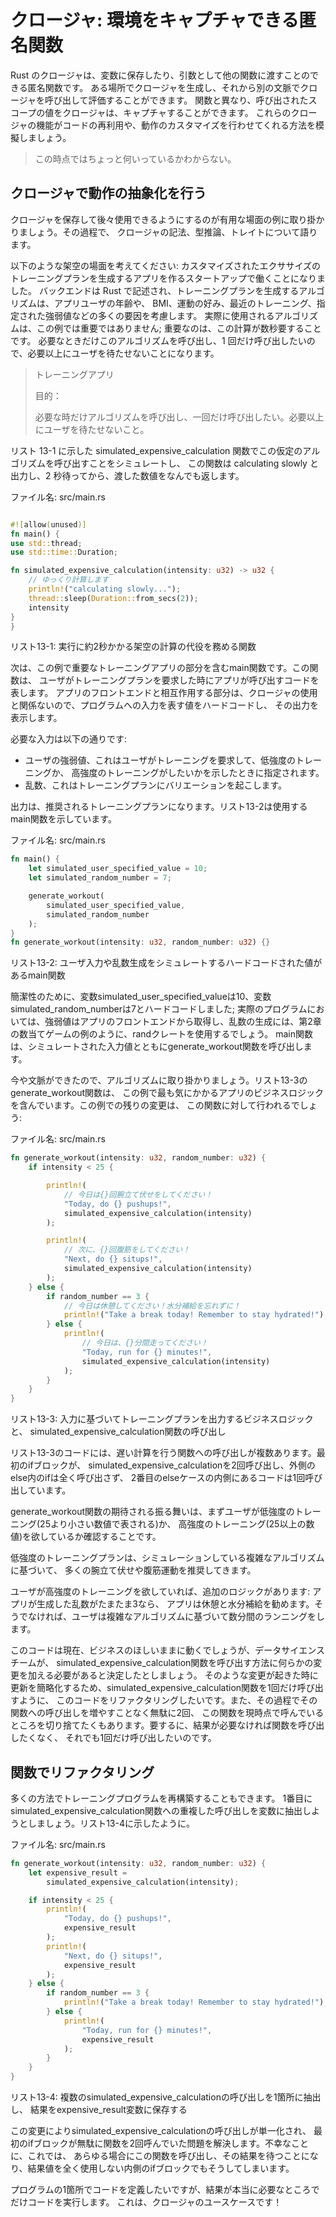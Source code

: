 # クロージャ: 環境をキャプチャできる匿名関数

Rust のクロージャは、変数に保存したり、引数として他の関数に渡すことのできる匿名関数です。 ある場所でクロージャを生成し、それから別の文脈でクロージャを呼び出して評価することができます。 関数と異なり、呼び出されたスコープの値をクロージャは、キャプチャすることができます。 これらのクロージャの機能がコードの再利用や、動作のカスタマイズを行わせてくれる方法を模擬しましょう。

> この時点ではちょっと何いっているかわからない。

## クロージャで動作の抽象化を行う

クロージャを保存して後々使用できるようにするのが有用な場面の例に取り掛かりましょう。その過程で、 クロージャの記法、型推論、トレイトについて語ります。

以下のような架空の場面を考えてください: カスタマイズされたエクササイズのトレーニングプランを生成するアプリを作るスタートアップで働くことになりました。 バックエンドは Rust で記述され、トレーニングプランを生成するアルゴリズムは、アプリユーザの年齢や、 BMI、運動の好み、最近のトレーニング、指定された強弱値などの多くの要因を考慮します。 実際に使用されるアルゴリズムは、この例では重要ではありません; 重要なのは、この計算が数秒要することです。 必要なときだけこのアルゴリズムを呼び出し、1 回だけ呼び出したいので、必要以上にユーザを待たせないことになります。

> トレーニングアプリ
>
> 目的：
>
> 必要な時だけアルゴリズムを呼び出し、一回だけ呼び出したい。必要以上にユーザを待たせないこと。

リスト 13-1 に示した simulated_expensive_calculation 関数でこの仮定のアルゴリズムを呼び出すことをシミュレートし、 この関数は calculating slowly と出力し、2 秒待ってから、渡した数値をなんでも返します。

ファイル名: src/main.rs

```rust

#![allow(unused)]
fn main() {
use std::thread;
use std::time::Duration;

fn simulated_expensive_calculation(intensity: u32) -> u32 {
    // ゆっくり計算します
    println!("calculating slowly...");
    thread::sleep(Duration::from_secs(2));
    intensity
}
}
```

リスト13-1: 実行に約2秒かかる架空の計算の代役を務める関数

次は、この例で重要なトレーニングアプリの部分を含むmain関数です。この関数は、 ユーザがトレーニングプランを要求した時にアプリが呼び出すコードを表します。 アプリのフロントエンドと相互作用する部分は、クロージャの使用と関係ないので、プログラムへの入力を表す値をハードコードし、 その出力を表示します。

必要な入力は以下の通りです:

- ユーザの強弱値、これはユーザがトレーニングを要求して、低強度のトレーニングか、 高強度のトレーニングがしたいかを示したときに指定されます。
- 乱数、これはトレーニングプランにバリエーションを起こします。

出力は、推奨されるトレーニングプランになります。リスト13-2は使用するmain関数を示しています。

ファイル名: src/main.rs

```rust
fn main() {
    let simulated_user_specified_value = 10;
    let simulated_random_number = 7;

    generate_workout(
        simulated_user_specified_value,
        simulated_random_number
    );
}
fn generate_workout(intensity: u32, random_number: u32) {}
```

リスト13-2: ユーザ入力や乱数生成をシミュレートするハードコードされた値があるmain関数

簡潔性のために、変数simulated_user_specified_valueは10、変数simulated_random_numberは7とハードコードしました; 実際のプログラムにおいては、強弱値はアプリのフロントエンドから取得し、乱数の生成には、第2章の数当てゲームの例のように、randクレートを使用するでしょう。 main関数は、シミュレートされた入力値とともにgenerate_workout関数を呼び出します。

今や文脈ができたので、アルゴリズムに取り掛かりましょう。リスト13-3のgenerate_workout関数は、 この例で最も気にかかるアプリのビジネスロジックを含んでいます。この例での残りの変更は、 この関数に対して行われるでしょう:

ファイル名: src/main.rs

```rust
fn generate_workout(intensity: u32, random_number: u32) {
    if intensity < 25 {

        println!(
            // 今日は{}回腕立て伏せをしてください！
            "Today, do {} pushups!",
            simulated_expensive_calculation(intensity)
        );

        println!(
            // 次に、{}回腹筋をしてください！
            "Next, do {} situps!",
            simulated_expensive_calculation(intensity)
        );
    } else {
        if random_number == 3 {
            // 今日は休憩してください！水分補給を忘れずに！
            println!("Take a break today! Remember to stay hydrated!");
        } else {
            println!(
                // 今日は、{}分間走ってください！
                "Today, run for {} minutes!",
                simulated_expensive_calculation(intensity)
            );
        }
    }
}
```

リスト13-3: 入力に基づいてトレーニングプランを出力するビジネスロジックと、 simulated_expensive_calculation関数の呼び出し

リスト13-3のコードには、遅い計算を行う関数への呼び出しが複数あります。最初のifブロックが、 simulated_expensive_calculationを2回呼び出し、外側のelse内のifは全く呼び出さず、 2番目のelseケースの内側にあるコードは1回呼び出しています。

generate_workout関数の期待される振る舞いは、まずユーザが低強度のトレーニング(25より小さい数値で表される)か、 高強度のトレーニング(25以上の数値)を欲しているか確認することです。

低強度のトレーニングプランは、シミュレーションしている複雑なアルゴリズムに基づいて、 多くの腕立て伏せや腹筋運動を推奨してきます。

ユーザが高強度のトレーニングを欲していれば、追加のロジックがあります: アプリが生成した乱数がたまたま3なら、 アプリは休憩と水分補給を勧めます。そうでなければ、ユーザは複雑なアルゴリズムに基づいて数分間のランニングをします。

このコードは現在、ビジネスのほしいままに動くでしょうが、データサイエンスチームが、 simulated_expensive_calculation関数を呼び出す方法に何らかの変更を加える必要があると決定したとしましょう。 そのような変更が起きた時に更新を簡略化するため、simulated_expensive_calculation関数を1回だけ呼び出すように、 このコードをリファクタリングしたいです。また、その過程でその関数への呼び出しを増やすことなく無駄に2回、 この関数を現時点で呼んでいるところを切り捨てたくもあります。要するに、結果が必要なければ関数を呼び出したくなく、 それでも1回だけ呼び出したいのです。

## 関数でリファクタリング
多くの方法でトレーニングプログラムを再構築することもできます。 1番目にsimulated_expensive_calculation関数への重複した呼び出しを変数に抽出しようとしましょう。リスト13-4に示したように。

ファイル名: src/main.rs

```rust
fn generate_workout(intensity: u32, random_number: u32) {
    let expensive_result =
        simulated_expensive_calculation(intensity);

    if intensity < 25 {
        println!(
            "Today, do {} pushups!",
            expensive_result
        );
        println!(
            "Next, do {} situps!",
            expensive_result
        );
    } else {
        if random_number == 3 {
            println!("Take a break today! Remember to stay hydrated!");
        } else {
            println!(
                "Today, run for {} minutes!",
                expensive_result
            );
        }
    }
}
```

リスト13-4: 複数のsimulated_expensive_calculationの呼び出しを1箇所に抽出し、 結果をexpensive_result変数に保存する

この変更によりsimulated_expensive_calculationの呼び出しが単一化され、 最初のifブロックが無駄に関数を2回呼んでいた問題を解決します。不幸なことに、これでは、 あらゆる場合にこの関数を呼び出し、その結果を待つことになり、結果値を全く使用しない内側のifブロックでもそうしてしまいます。

プログラムの1箇所でコードを定義したいですが、結果が本当に必要なところでだけコードを実行します。 これは、クロージャのユースケースです！
